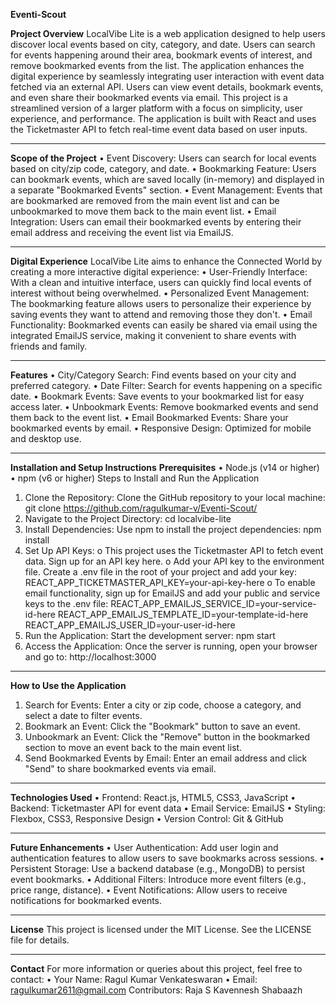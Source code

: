 **Eventi-Scout**

**Project Overview**
LocalVibe Lite is a web application designed to help users discover local events based on city, category, and date. Users can search for events happening around their area, bookmark events of interest, and remove bookmarked events from the list. The application enhances the digital experience by seamlessly integrating user interaction with event data fetched via an external API. Users can view event details, bookmark events, and even share their bookmarked events via email.
This project is a streamlined version of a larger platform with a focus on simplicity, user experience, and performance. The application is built with React and uses the Ticketmaster API to fetch real-time event data based on user inputs.
________________________________________
**Scope of the Project**
•	Event Discovery: Users can search for local events based on city/zip code, category, and date.
•	Bookmarking Feature: Users can bookmark events, which are saved locally (in-memory) and displayed in a separate "Bookmarked Events" section.
•	Event Management: Events that are bookmarked are removed from the main event list and can be unbookmarked to move them back to the main event list.
•	Email Integration: Users can email their bookmarked events by entering their email address and receiving the event list via EmailJS.
________________________________________
**Digital Experience**
LocalVibe Lite aims to enhance the Connected World by creating a more interactive digital experience:
•	User-Friendly Interface: With a clean and intuitive interface, users can quickly find local events of interest without being overwhelmed.
•	Personalized Event Management: The bookmarking feature allows users to personalize their experience by saving events they want to attend and removing those they don't.
•	Email Functionality: Bookmarked events can easily be shared via email using the integrated EmailJS service, making it convenient to share events with friends and family.
________________________________________
**Features**
•	City/Category Search: Find events based on your city and preferred category.
•	Date Filter: Search for events happening on a specific date.
•	Bookmark Events: Save events to your bookmarked list for easy access later.
•	Unbookmark Events: Remove bookmarked events and send them back to the event list.
•	Email Bookmarked Events: Share your bookmarked events by email.
•	Responsive Design: Optimized for mobile and desktop use.
________________________________________
**Installation and Setup Instructions**
**Prerequisites**
•	Node.js (v14 or higher)
•	npm (v6 or higher)
Steps to Install and Run the Application
1.	Clone the Repository: Clone the GitHub repository to your local machine:
git clone https://github.com/ragulkumar-v/Eventi-Scout/
2.	Navigate to the Project Directory:
cd localvibe-lite
3.	Install Dependencies: Use npm to install the project dependencies:
npm install
4.	Set Up API Keys:
o	This project uses the Ticketmaster API to fetch event data. Sign up for an API key here.
o	Add your API key to the environment file. Create a .env file in the root of your project and add your key:
REACT_APP_TICKETMASTER_API_KEY=your-api-key-here
o	To enable email functionality, sign up for EmailJS and add your public and service keys to the .env file:
REACT_APP_EMAILJS_SERVICE_ID=your-service-id-here
REACT_APP_EMAILJS_TEMPLATE_ID=your-template-id-here
REACT_APP_EMAILJS_USER_ID=your-user-id-here
5.	Run the Application: Start the development server:
npm start
6.	Access the Application: Once the server is running, open your browser and go to:
http://localhost:3000
________________________________________
**How to Use the Application**
1.	Search for Events: Enter a city or zip code, choose a category, and select a date to filter events.
2.	Bookmark an Event: Click the "Bookmark" button to save an event.
3.	Unbookmark an Event: Click the "Remove" button in the bookmarked section to move an event back to the main event list.
4.	Send Bookmarked Events by Email: Enter an email address and click "Send" to share bookmarked events via email.
________________________________________
**Technologies Used**
•	Frontend: React.js, HTML5, CSS3, JavaScript
•	Backend: Ticketmaster API for event data
•	Email Service: EmailJS
•	Styling: Flexbox, CSS3, Responsive Design
•	Version Control: Git & GitHub
________________________________________
**Future Enhancements**
•	User Authentication: Add user login and authentication features to allow users to save bookmarks across sessions.
•	Persistent Storage: Use a backend database (e.g., MongoDB) to persist event bookmarks.
•	Additional Filters: Introduce more event filters (e.g., price range, distance).
•	Event Notifications: Allow users to receive notifications for bookmarked events.
________________________________________
**License**
This project is licensed under the MIT License. See the LICENSE file for details.
________________________________________
**Contact**
For more information or queries about this project, feel free to contact:
•	Your Name: Ragul Kumar Venkateswaran
•	Email: ragulkumar2611@gmail.com
Contributors: 
Raja S
Kavennesh
Shabaazh
